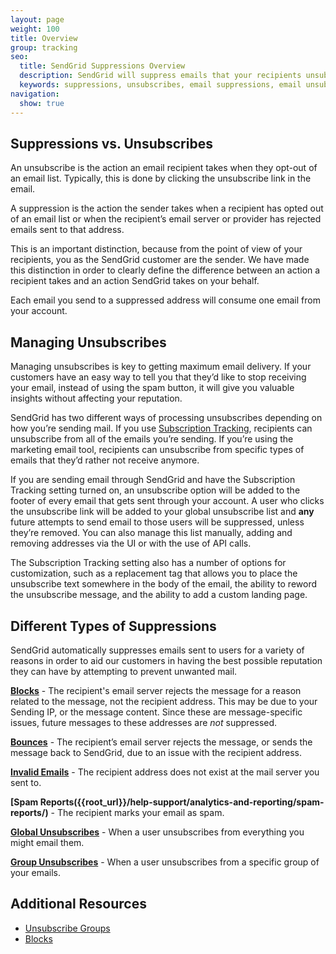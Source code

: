 ```yaml
---
layout: page
weight: 100
title: Overview
group: tracking
seo:
  title: SendGrid Suppressions Overview
  description: SendGrid will suppress emails that your recipients unsubscribe from or that recipient email servers reject.
  keywords: suppressions, unsubscribes, email suppressions, email unsubscribes
navigation:
  show: true
---
```


## 	Suppressions vs. Unsubscribes

An unsubscribe is the action an email recipient takes when they opt-out of an email list. Typically, this is done by clicking the unsubscribe link in the email.

A suppression is the action the sender takes when a recipient has opted out of an email list or when the recipient’s email server or provider has rejected emails sent to that address.

This is an important distinction, because from the point of view of your recipients, you as the SendGrid customer are the sender. We have made this distinction in order to clearly define the difference between an action a recipient takes and an action SendGrid takes on your behalf.


<call-out type="warning">

Each email you send to a suppressed address will consume one email from your account.

</call-out>

## 	Managing Unsubscribes

Managing unsubscribes is key to getting maximum email delivery. If your customers have an easy way to tell you that they’d like to stop receiving your email, instead of using the spam button, it will give you valuable insights without affecting your reputation.

SendGrid has two different ways of processing unsubscribes depending on how you’re sending mail. If you use [Subscription Tracking]({{root_url}}/help-support/sending-email/subscription-tracking/), recipients can unsubscribe from all of the emails you’re sending. If you’re using the marketing email tool, recipients can unsubscribe from specific types of emails that they’d rather not receive anymore.

If you are sending email through SendGrid and have the Subscription Tracking setting turned on, an unsubscribe option will be added to the footer of every email that gets sent through your account. A user who clicks the unsubscribe link will be added to your global unsubscribe list and **any** future attempts to send email to those users will be suppressed, unless they’re removed. You can also manage this list manually, adding and removing addresses via the UI or with the use of API calls.

The Subscription Tracking setting also has a number of options for customization, such as a replacement tag that allows you to place the unsubscribe text somewhere in the body of the email, the ability to reword the unsubscribe message, and the ability to add a custom landing page.

## 	Different Types of Suppressions

SendGrid automatically suppresses emails sent to users for a variety of reasons in order to aid our customers in having the best possible reputation they can have by attempting to prevent unwanted mail.



**[Blocks]({{root_url}}/help-support/sending-email/blocks/)** - The recipient's email server rejects the message for a reason related to the message, not the recipient address. This may be due to your Sending IP, or the message content. Since these are message-specific issues, future messages to these addresses are *not* suppressed.

**[Bounces]({{root_url}}/help-support/sending-email/bounces/)** - The recipient’s email server rejects the message, or sends the message back to SendGrid, due to an issue with the recipient address.

**[Invalid Emails]({{root_url}}/help-support/sending-email/invalid-emails/)** - The recipient address does not exist at the mail server you sent to.

**[Spam Reports({{root_url}}/help-support/analytics-and-reporting/spam-reports/)** - The recipient marks your email as spam.

**[Global Unsubscribes]({{root_url}}/help-support/sending-email/global-unsubscribes/)** - When a user unsubscribes from everything you might email them.

**[Group Unsubscribes]({{root_url}}/help-support/sending-email/group-unsubscribes/)** - When a user unsubscribes from a specific group of your emails.

## 	Additional Resources

* [Unsubscribe Groups]({{root_url}}/help-support/sending-email/unsubscribe-groups/)
* [Blocks]({{root_url}}/help-support/sending-email/blocks/)
